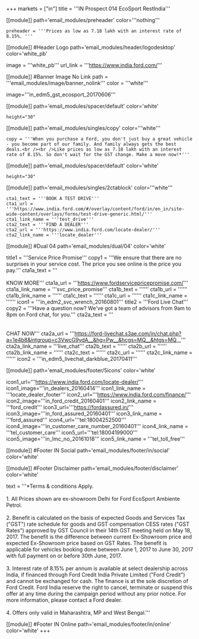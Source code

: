 +++
markets = ["in"]
title = '''IN Prospect 014 EcoSport RestIndia'''

[[module]]
path='email_modules/preheader'
color='''nothing'''

	preheader = '''Prices as low as 7.18 lakh with an interest rate of 8.15%. '''

[[module]] #Header Logo
path='email_modules/header/logodesktop'
color='white_pb'

  image = '''white_pb'''
  url_link = '''https://www.india.ford.com/'''

[[module]] #Banner Image No Link
path = '''email_modules/image/banner_nolink'''
color = '''white'''

  image='''in_edm5_gst_ecosport_20170606'''

[[module]]
path='email_modules/spacer/default'
color='white'

	height="30"

[[module]]
path='email_modules/singles/copy'
color='''white'''
	
	copy = '''When you purchase a Ford, you don't just buy a great vehicle - you become part of our family. And family always gets the best deals.<br /><br />Like prices as low as 7.18 lakh with an interest rate of 8.15%. So don't wait for the GST change. Make a move now!*'''

[[module]]
path='email_modules/spacer/default'
color='white'

	height="30"

[[module]]
path='email_modules/singles/2ctablock'
color='''white'''
	
	cta1_text = '''BOOK A TEST DRIVE'''
	cta1_url = '''https://www.india.ford.com/#/overlay/content/ford/in/en_in/site-wide-content/overlays/forms/test-drive-generic.html/'''
	cta1_link_name = '''test_drive'''
    cta2_text = '''FIND A DEALER'''
	cta2_url = '''https://www.india.ford.com/locate-dealer/'''
	cta2_link_name = '''locate_dealer'''

[[module]] #Dual 04
path='email_modules/dual/04'
color='white'

  title1 = '''Service Price Promise'''
  copy1 = '''We ensure that there are no surprises in your service cost. The price you see online is the price you pay.'''
  cta1a_text = '''<br /><br />KNOW MORE'''
  cta1a_url = '''https://www.fordservicepricepromise.com/'''
  cta1a_link_name = '''svc_price_promise'''
  cta1b_text = ''''''
  cta1b_url = ''''''
  cta1b_link_name = ''''''
  cta1c_text = ''''''
  cta1c_url = ''''''
  cta1c_link_name = ''''''
  icon1 = '''in_edm2_svc_wrench_20160801'''
  title2 = '''Ford Live Chat'''
  copy2 = '''Have a question now? We've got a team of advisors from 9am to 8pm on Ford chat, for you.'''
  cta2a_text = '''<br /><br /><br />CHAT NOW'''
  cta2a_url = '''https://ford-livechat.s3ae.com/in/chat.php?a=1e4b8&intgroup=c3VwcG9ydA__&hg=Pw__&hcgs=MQ__&htgs=MQ__'''
  cta2a_link_name = '''live_chat'''
  cta2b_text = ''''''
  cta2b_url = ''''''
  cta2b_link_name = ''''''
  cta2c_text = ''''''
  cta2c_url = ''''''
  cta2c_link_name = ''''''
  icon2 = '''in_edm5_livechat_darkblue_20170411'''

[[module]]
path='email_modules/footer/5icons'
color='white'

  icon1_url='''https://www.india.ford.com/locate-dealer/'''
  icon1_image='''in_dealers_20160414'''
  icon1_link_name = '''locate_dealer_footer'''
  icon2_url='''https://www.india.ford.com/finance/'''
  icon2_image='''in_ford_credit_20160401'''
  icon2_link_name = '''ford_credit'''
  icon3_url='''https://fordassured.in/'''
  icon3_image='''in_ford_assured_20160401'''
  icon3_link_name = '''ford_assured'''
  icon4_url='''tel:18004252500'''
  icon4_image='''in_customer_care_number_20160401'''
  icon4_link_name = '''tel_customer_care'''
  icon5_url='''tel:18004199000'''
  icon5_image='''in_lmc_no_20161018'''
  icon5_link_name = '''tel_toll_free'''
    
[[module]] #Footer IN Social
path='email_modules/footer/in/social'
color='white'

[[module]] #Footer Disclaimer
path='email_modules/footer/disclaimer'
color='white'

  text = '''*Terms & conditions Apply. <br /><br />1. All Prices shown are ex-showroom Delhi for Ford EcoSport Ambiente Petrol. <br /><br />2. Benefit is calculated on the basis of expected Goods and Services Tax ("GST") rate schedule for goods and GST compensation CESS rates ("GST Rates") approved by GST Council in their 14th GST meeting held on May 18, 2017. The benefit is the difference between current Ex-Showroom price and expected Ex-Showroom price based on GST Rates. The benefit is applicable for vehicles booking done between June 1, 2017 to June 30, 2017 with full payment on or before 30th June, 2017.<br /><br />3. Interest rate of 8.15% per annum is available at select dealership across India, if financed through Ford Credit India Private Limited ("Ford Credit") and cannot be exchanged for cash. The finance is at the sole discretion of Ford Credit. Ford India reserve the right to cancel, terminate or suspend this offer at any time during the campaign period without any prior notice. For more information, please contact a Ford dealer.<br /><br />4. Offers only valid in Maharashtra, MP and West Bengal.'''
  
[[module]] #Footer IN Online
path='email_modules/footer/in/online'
color='white'
+++